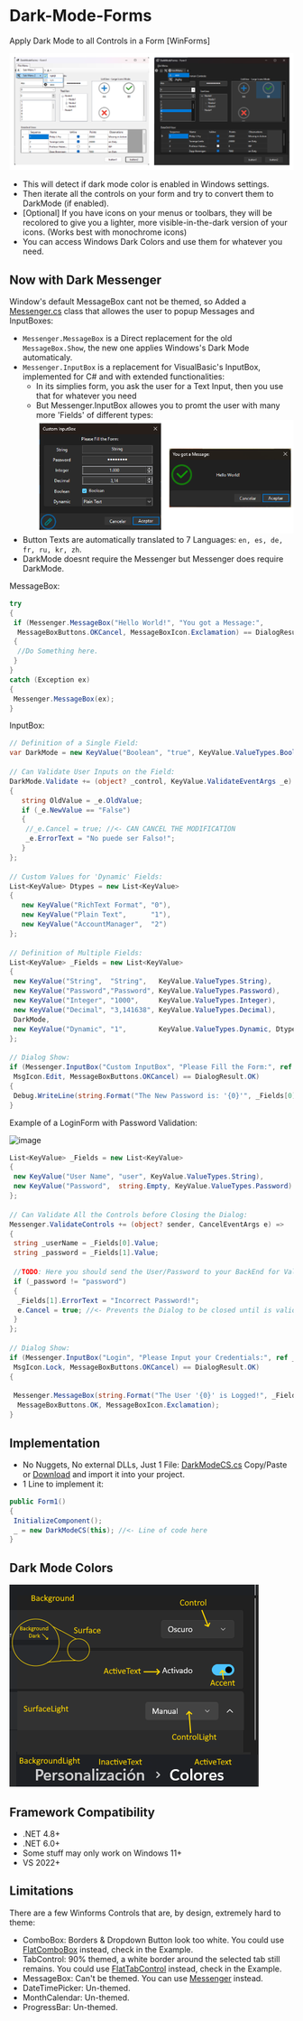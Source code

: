 # Dark-Mode-Forms

Apply Dark Mode to all Controls in a Form [WinForms]

![Preview](Screenshots/DarkModeForms_01.png)

- This will detect if dark mode color is enabled in Windows settings.
- Then iterate all the controls on your form and try to convert them to DarkMode (if enabled).
- [Optional] If you have icons on your menus or toolbars, they will be recolored to give you a lighter, more visible-in-the-dark version of your icons. (Works best with monochrome icons)
- You can access Windows Dark Colors and use them for whatever you need.

## Now with Dark Messenger

Window's default MessageBox cant not be themed, so Added a [Messenger.cs](Messenger.cs) class that allowes the user to popup Messages and InputBoxes:

- ```Messenger.MessageBox``` is a Direct replacement for the old ```MessageBox.Show```, the new one applies Windows's Dark Mode automaticaly.
- ```Messenger.InputBox``` is a replacement for VisualBasic's InputBox, implemented for C# and with extended functionalities:
  - In its simplies form, you ask the user for a Text Input, then you use that for whatever you need
  - But Messenger.InputBox allowes you to promt the user with many more 'Fields' of different types:
![Preview](Screenshots/DarkMessenger.png)
- Button Texts are automatically translated to 7 Languages: ```en, es, de, fr, ru, kr, zh```.
- DarkMode doesnt require the Messenger but Messenger does require DarkMode.

MessageBox:

```csharp
try
{
 if (Messenger.MessageBox("Hello World!", "You got a Message:", 
  MessageBoxButtons.OKCancel, MessageBoxIcon.Exclamation) == DialogResult.OK)
 {
  //Do Something here.
 }
}
catch (Exception ex)
{
 Messenger.MessageBox(ex);
}
```

InputBox:

```csharp
// Definition of a Single Field:
var DarkMode = new KeyValue("Boolean", "true", KeyValue.ValueTypes.Boolean);

// Can Validate User Inputs on the Field:
DarkMode.Validate += (object? _control, KeyValue.ValidateEventArgs _e) =>
{
   string OldValue = _e.OldValue;
   if (_e.NewValue == "False")
   {
    //_e.Cancel = true; //<- CAN CANCEL THE MODIFICATION
    _e.ErrorText = "No puede ser Falso!";
   }
};
   
// Custom Values for 'Dynamic' Fields:
List<KeyValue> Dtypes = new List<KeyValue>
{
   new KeyValue("RichText Format", "0"),
   new KeyValue("Plain Text",      "1"),
   new KeyValue("AccountManager",  "2")
};

// Definition of Multiple Fields:
List<KeyValue> _Fields = new List<KeyValue>
{
 new KeyValue("String",  "String",   KeyValue.ValueTypes.String),
 new KeyValue("Password","Password", KeyValue.ValueTypes.Password),
 new KeyValue("Integer", "1000",     KeyValue.ValueTypes.Integer),
 new KeyValue("Decimal", "3,141638", KeyValue.ValueTypes.Decimal),
 DarkMode,
 new KeyValue("Dynamic", "1",        KeyValue.ValueTypes.Dynamic, Dtypes),
};

// Dialog Show:
if (Messenger.InputBox("Custom InputBox", "Please Fill the Form:", ref _Fields,
 MsgIcon.Edit, MessageBoxButtons.OKCancel) == DialogResult.OK)
{
 Debug.WriteLine(string.Format("The New Password is: '{0}'", _Fields[0].Value));
}
```

Example of a LoginForm with Password Validation:

![image](https://github.com/BlueMystical/Dark-Mode-Forms/assets/10116951/f3350908-9a54-4ce2-8d8f-2e9b4ce2cb94)

```csharp
List<KeyValue> _Fields = new List<KeyValue>
{
 new KeyValue("User Name", "user", KeyValue.ValueTypes.String),
 new KeyValue("Password",  string.Empty, KeyValue.ValueTypes.Password)
};
   
// Can Validate All the Controls before Closing the Dialog:
Messenger.ValidateControls += (object? sender, CancelEventArgs e) =>
{
 string _userName = _Fields[0].Value;
 string _password = _Fields[1].Value;

 //TODO: Here you should send the User/Password to your BackEnd for Validation
 if (_password != "password")
 {
  _Fields[1].ErrorText = "Incorrect Password!";
  e.Cancel = true; //<- Prevents the Dialog to be closed until is valid
 }
};

// Dialog Show:
if (Messenger.InputBox("Login", "Please Input your Credentials:", ref _Fields,
 MsgIcon.Lock, MessageBoxButtons.OKCancel) == DialogResult.OK)
{

 Messenger.MessageBox(string.Format("The User '{0}' is Logged!", _Fields[0].Value), "Login Correct!",
  MessageBoxButtons.OK, MessageBoxIcon.Exclamation);
}
```

## Implementation

- No Nuggets, No external DLLs, Just 1 File: [DarkModeCS.cs](DarkModeCS.cs) Copy/Paste or [Download](https://github.com/BlueMystical/Dark-Mode-Forms/releases/latest) and import it into your project.
- 1 Line to implement it:

```csharp
public Form1()
{
 InitializeComponent();
 _ = new DarkModeCS(this); //<- Line of code here
}
```

## Dark Mode Colors

![Preview](Screenshots/WindowsColors.png)

## Framework Compatibility

- .NET 4.8+
- .NET 6.0+
- Some stuff may only work on Windows 11+
- VS 2022+

## Limitations

There are a few Winforms Controls that are, by design, extremely hard to theme:

- ComboBox:   Borders & Dropdown Button look too white.  You could use [FlatComboBox](Example/DarkModeForms/FlatComboBox.cs) instead, check in the Example.
- TabControl: 90% themed, a white border around the selected tab still remains.  You could use [FlatTabControl](Example/DarkModeForms/FlatTabControl.cs) instead, check in the Example.
- MessageBox:  Can't be themed. You can use [Messenger](Messenger.cs) instead.
- DateTimePicker: Un-themed.
- MonthCalendar:  Un-themed.
- ProgressBar:    Un-themed.
